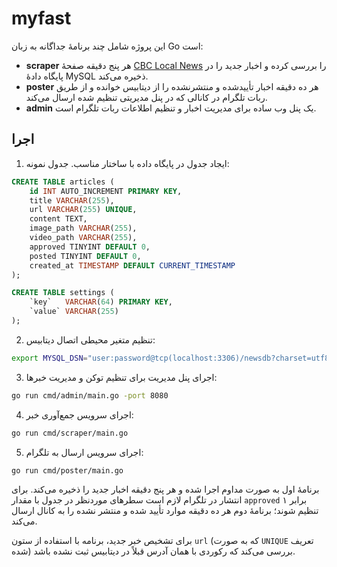 # myfast

این پروژه شامل چند برنامهٔ جداگانه به زبان Go است:

- **scraper** هر پنج دقیقه صفحهٔ [CBC Local News](https://www.cbc.ca/news/local) را بررسی کرده و اخبار جدید را در پایگاه دادهٔ MySQL ذخیره می‌کند.
- **poster** هر ده دقیقه اخبار تأییدشده و منتشرنشده را از دیتابیس خوانده و از طریق ربات تلگرام در کانالی که در پنل مدیریتی تنظیم شده ارسال می‌کند.
- **admin** یک پنل وب ساده برای مدیریت اخبار و تنظیم اطلاعات ربات تلگرام است.

## اجرا

1. ایجاد جدول در پایگاه داده با ساختار مناسب. جدول نمونه:

```sql
CREATE TABLE articles (
    id INT AUTO_INCREMENT PRIMARY KEY,
    title VARCHAR(255),
    url VARCHAR(255) UNIQUE,
    content TEXT,
    image_path VARCHAR(255),
    video_path VARCHAR(255),
    approved TINYINT DEFAULT 0,
    posted TINYINT DEFAULT 0,
    created_at TIMESTAMP DEFAULT CURRENT_TIMESTAMP
);

CREATE TABLE settings (
    `key`   VARCHAR(64) PRIMARY KEY,
    `value` VARCHAR(255)
);
```

2. تنظیم متغیر محیطی اتصال دیتابیس:

```bash
export MYSQL_DSN="user:password@tcp(localhost:3306)/newsdb?charset=utf8mb4&parseTime=True"
```

3. اجرای پنل مدیریت برای تنظیم توکن و مدیریت خبرها:

```bash
go run cmd/admin/main.go -port 8080
```

4. اجرای سرویس جمع‌آوری خبر:

```bash
go run cmd/scraper/main.go
```

5. اجرای سرویس ارسال به تلگرام:

```bash
go run cmd/poster/main.go
```

برنامهٔ اول به صورت مداوم اجرا شده و هر پنج دقیقه اخبار جدید را ذخیره می‌کند. برای انتشار در تلگرام لازم است سطرهای موردنظر در جدول با مقدار `approved` برابر ۱ تنظیم شوند؛ برنامهٔ دوم هر ده دقیقه موارد تأیید شده و منتشر نشده را به کانال ارسال می‌کند.

برای تشخیص خبر جدید، برنامه با استفاده از ستون `url` (که به صورت `UNIQUE` تعریف شده) بررسی می‌کند که رکوردی با همان آدرس قبلاً در دیتابیس ثبت نشده باشد.
